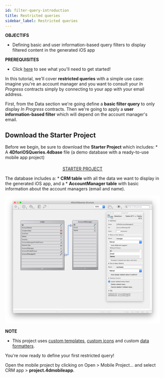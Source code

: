 ```yaml
---
id: filter-query-introduction
title: Restricted queries
sidebar_label: Restricted queries
---
```

<div class = "objectives"> 

**OBJECTIFS**

* Defining basic and user information-based query filters to display filtered content in the generated iOS app</div> <div class = "prerequisites"> 

**PREREQUISITES**

* Click [here](prerequisites.html) to see what you'll need to get started!</div> 

In this tutorial, we'll cover **restricted queries** with a simple use case: imagine you're an account manager and you want to consult your *In Progress* contracts simply by connecting to your app with your email address.

First, from the Data section we're going define a **basic filter query** to only display *In Progress* contracts. Then we're going to apply a **user information-based filter** which will depend on the account manager's email.

## Download the Starter Project

Before we begin, be sure to download the **Starter Project** which includes: * A **4DforiOSQueries.4dbase** file (a demo database with a ready-to-use mobile app project)

<div style="text-align: center; margin-top: 20px">
  <p>
    

<a class="button"
href="../assets/restricted-queries/4DforiOSQueries.4dbase.zip">STARTER PROJECT</a>

  </p>
</div>

The database includes a: * **CRM table** with all the data we want to display in the generated iOS app, and a * **AccountManager table** with basic information about the account managers (email and name).

![CRM database](assets/restricted-queries/CRMDatabase.png)<div class = "tips"> 

**NOTE**

* This project uses [custom templates](https://4d.github.io/4d-for-ios/docs/en/creating-listform-templates.html), [custom icons](https://4d.github.io/4d-for-ios/docs/en/using-icons.html) and custom [data formatters](https://4d.github.io/4d-for-ios/docs/en/creating-data-formatter.html).</div> 

You're now ready to define your first restricted query!

Open the mobile project by clicking on Open > Mobile Project... and select CRM app > **project.4dmobileapp**.